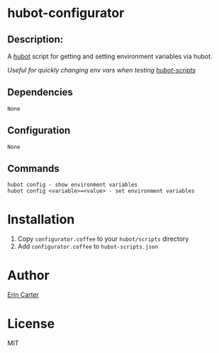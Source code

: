 # hubot-configurator

## Description:

A [hubot](https://github.com/github/hubot) script for getting and setting environment variables via hubot.

_Useful for quickly changing env vars when testing [hubot-scripts](https://github.com/github/hubot-scripts)_

## Dependencies

    None

## Configuration

    None

## Commands

    hubot config - show environment variables
    hubot config <variable>=<value> - set environment variables

# Installation

1. Copy `configurator.coffee` to your `hubot/scripts` directory
2. Add `configurator.coffee` to `hubot-scripts.json`

# Author

[Erin Carter](http://github.com/ecarter)

# License

MIT

